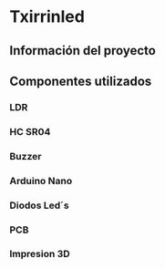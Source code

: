# Txirrinled
## Información del proyecto
## Componentes utilizados
  ### LDR
  
  
  ### HC SR04
  
  
  ### Buzzer
  
  
  ### Arduino Nano
  
  
  ### Diodos Led´s
  
  
  ### PCB
  
  
  ### Impresion 3D 
  
